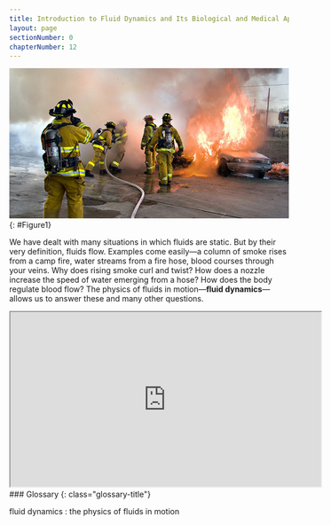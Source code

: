 ```yaml
---
title: Introduction to Fluid Dynamics and Its Biological and Medical Applications
layout: page
sectionNumber: 0
chapterNumber: 12
---
```


![Photograph shows a group of firefighters in uniform using a hose to put out a fire that is consuming two cars.](../resources/Figure_12_00_01.jpg "Many fluids are flowing in this scene. Water from the hose and smoke from the fire are visible flows. Less visible are the flow of air and the flow of fluids on the ground and within the people fighting the fire. Explore all types of flow, such as visible, implied, turbulent, laminar, and so on, present in this scene. Make a list and discuss the relative energies involved in the various flows, including the level of confidence in your estimates. (credit: Andrew Magill, Flickr)")
{: #Figure1}

We have dealt with many situations in which fluids are static. But by their very
definition, fluids flow. Examples come easily—a column of smoke rises from a
camp fire, water streams from a fire hose, blood courses through your veins. Why
does rising smoke curl and twist? How does a nozzle increase the speed of water
emerging from a hose? How does the body regulate blood flow? The physics of
fluids in motion—**fluid dynamics**—allows us to answer these and many other
questions.

<div class="note" data-label="Video" markdown="1">
<iframe width="560" height="315" src="https://www.youtube.com/embed/GuFHfQlgI1I"  allow="accelerometer; autoplay; clipboard-write; encrypted-media; gyroscope; picture-in-picture" allowfullscreen></iframe>
</div>


<div class="glossary" markdown="1">
### Glossary
{: class="glossary-title"}

fluid dynamics
: the physics of fluids in motion

</div>
